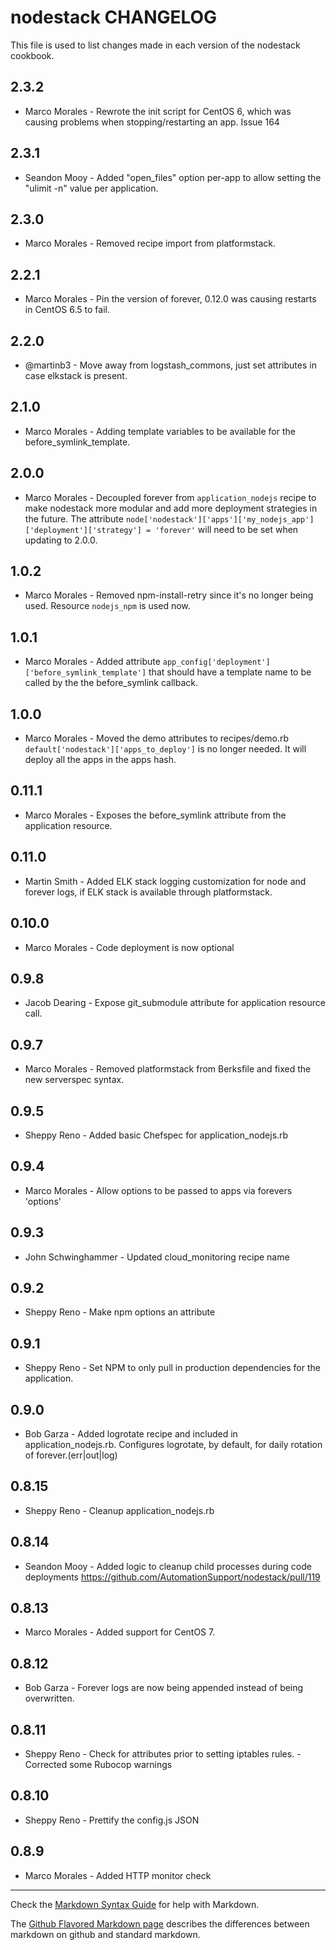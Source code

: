 nodestack CHANGELOG
===================

This file is used to list changes made in each version of the nodestack cookbook.

2.3.2
---

- Marco Morales - Rewrote the init script for CentOS 6, which was causing problems when stopping/restarting an app. Issue 164

2.3.1
---

- Seandon Mooy - Added "open_files" option per-app to allow setting the "ulimit -n" value per application.

2.3.0
---

- Marco Morales - Removed recipe import from platformstack.

2.2.1
---

- Marco Morales - Pin the version of forever, 0.12.0 was causing restarts in CentOS 6.5 to fail.

2.2.0
---

- @martinb3 - Move away from logstash_commons, just set attributes in case elkstack is present.

2.1.0
---
- Marco Morales - Adding template variables to be available for the before_symlink_template.

2.0.0
---
- Marco Morales - Decoupled forever from `application_nodejs` recipe to make nodestack more modular and add more deployment strategies in the future. The attribute `node['nodestack']['apps']['my_nodejs_app']['deployment']['strategy'] = 'forever'` will need to be set when updating to 2.0.0.

1.0.2
---
- Marco Morales - Removed npm-install-retry since it's no longer being used. Resource `nodejs_npm` is used now.

1.0.1
---
- Marco Morales - Added attribute `app_config['deployment']['before_symlink_template']` that should have a template name to be called by the the before_symlink callback.

1.0.0
---
- Marco Morales - Moved the demo attributes to recipes/demo.rb `default['nodestack']['apps_to_deploy']` is no longer needed. It will deploy all the apps in the apps hash.

0.11.1
---
- Marco Morales - Exposes the before_symlink attribute from the application resource.

0.11.0
---
- Martin Smith - Added ELK stack logging customization for node and forever logs, if ELK stack is available through platformstack.

0.10.0
---
- Marco Morales - Code deployment is now optional

0.9.8
---
- Jacob Dearing - Expose git_submodule attribute for application resource call.

0.9.7
---
- Marco Morales - Removed platformstack from Berksfile and fixed the new serverspec syntax.

0.9.5
-----
- Sheppy Reno - Added basic Chefspec for application_nodejs.rb

0.9.4
---
- Marco Morales - Allow options to be passed to apps via forevers 'options'

0.9.3
-----
- John Schwinghammer - Updated cloud_monitoring recipe name

0.9.2
-----
- Sheppy Reno - Make npm options an attribute

0.9.1
-----
- Sheppy Reno - Set NPM to only pull in production dependencies for the application.

0.9.0
-----
- Bob Garza - Added logrotate recipe and included in application_nodejs.rb.  Configures logrotate, by default, for daily rotation of forever.(err|out|log)

0.8.15
------
- Sheppy Reno - Cleanup application_nodejs.rb

0.8.14
------
- Seandon Mooy - Added logic to cleanup child processes during code deployments https://github.com/AutomationSupport/nodestack/pull/119

0.8.13
------
- Marco Morales - Added support for CentOS 7.

0.8.12
------
- Bob Garza - Forever logs are now being appended instead of being overwritten.

0.8.11
------
- Sheppy Reno - Check for attributes prior to setting iptables rules.
              - Corrected some Rubocop warnings

0.8.10
------
- Sheppy Reno - Prettify the config.js JSON

0.8.9
-----
- Marco Morales - Added HTTP monitor check


- - -
Check the [Markdown Syntax Guide](http://daringfireball.net/projects/markdown/syntax) for help with Markdown.

The [Github Flavored Markdown page](http://github.github.com/github-flavored-markdown/) describes the differences between markdown on github and standard markdown.
